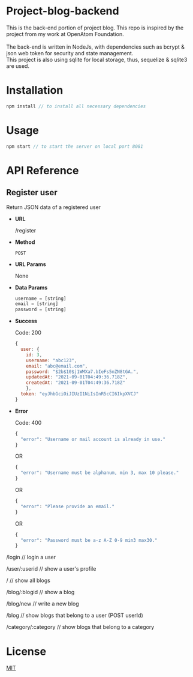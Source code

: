 # Project-blog-backend
This is the back-end portion of project blog. This repo is inspired by the project from my work at OpenAtom Foundation.<br><br>
The back-end is written in NodeJs, with dependencies such as bcrypt & json web token for security and state management.<br>
This project is also using sqlite for local storage, thus, sequelize & sqlite3 are used. 
# Installation
```javascript
npm install // to install all necessary dependencies
```
# Usage
```javascript
npm start // to start the server on local port 8081
```
# API Reference
## Register user
Return JSON data of a registered user
* **URL**

  /register  
* **Method**

  `POST`
* **URL Params**

  None
* **Data Params**

  ```javascript
  username = [string]
  email = [string]
  password = [string]
  ```
* **Success**

  Code: 200
  ```javascript
  {
    user: {
      id: 3,
      username: "abc123",
      email: "abc@email.com",
      password: "$2b$10$j1WMXa7.bIeFs5nZN8tGA.",
      updatedAt: "2021-09-01T04:49:36.718Z",
      createdAt: "2021-09-01T04:49:36.718Z"
      },
    token: "eyJhbGciOiJIUzI1NiIsInR5cCI6IkpXVCJ"
  }
  ```
* **Error**

  Code: 400
  ```javascript
  {
    "error": "Username or mail account is already in use."
  }
  ```
  OR
  ```javascript
  {
    "error": "Username must be alphanum, min 3, max 10 please."
  }
  ```
  OR
  ```javascript
  {
    "error": "Please provide an email."
  }
  ```
  OR
  ```javascript
  {
    "error": "Password must be a-z A-Z 0-9 min3 max30."
  }
  ```

/login // login a user

/user/:userid // show a user's profile

/ // show all blogs

/blog/:blogid // show a blog

/blog/new // write a new blog

/blog // show blogs that belong to a user (POST userId)

/category/:category // show blogs that belong to a category
# License
[MIT](https://choosealicense.com/licenses/mit/)